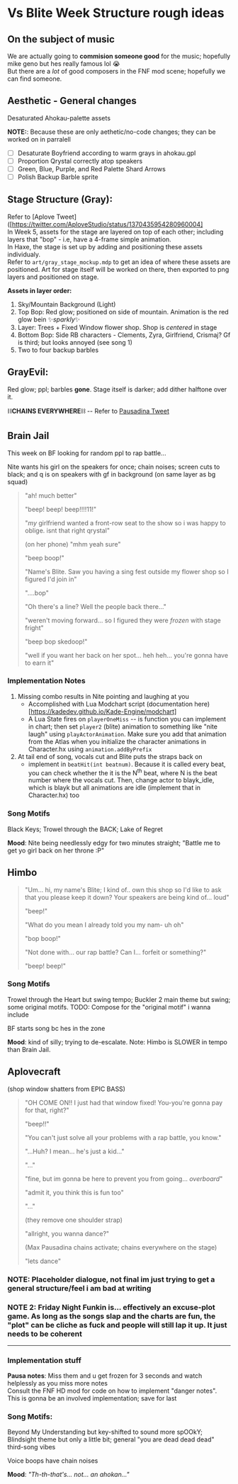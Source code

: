 # Vs Blite Week Structure rough ideas
## On the subject of music
We are actually going to **commision someone good** for the music; hopefully mike geno but hes really famous lol :sob: <br />
But there are a *lot* of good composers in the FNF mod scene; hopefully we can find someone. 

## Aesthetic - General changes
Desaturated Ahokau-palette assets

**NOTE:**: Because these are only aethetic/no-code changes; they can be worked on in parralell

- [ ] Desaturate Boyfriend according to warm grays in ahokau.gpl
- [ ] Proportion Qrystal correctly atop speakers
- [ ] Green, Blue, Purple, and Red Palette Shard Arrows
- [ ] Polish Backup Barble sprite

## Stage Structure (Gray):
Refer to [Aplove Tweet]([https://twitter.com/AploveStudio/status/1370435954280960004]<br />
In Week 5, assets for the stage are layered on top of each other; including layers that "bop" - i.e, have a 4-frame simple animation.<br />
In Haxe, the stage is set up by adding and positioning these assets individualy.<br />
Refer to `art/gray_stage_mockup.mdp` to get an idea of where these assets are positioned. Art for stage itself will be worked on there, then exported to png layers and positioned on stage.

__Assets in layer order:__
1. Sky/Mountain Background (Light)
1. Top Bop: Red glow; positioned on side of mountain. Animation is the red glow bein :sparkles:*sparkly*:sparkles:
1. Layer: Trees + Fixed Window flower shop. Shop is *centered* in stage
1. Bottom Bop: Side RB characters - Clements, Zyra, Girlfriend, Crismaj? Gf is third; but looks annoyed (see song 1)
1. Two to four backup barbles

## GrayEvil:
Red glow; ppl; barbles **gone**. Stage itself is darker; add dither halftone over it.

:chains:**CHAINS EVERYWHERE**:chains: -- Refer to [Pausadina Tweet](https://twitter.com/AploveStudio/status/1396139358621679616)

## Brain Jail
This week on BF looking for random ppl to rap battle...

Nite wants his girl on the speakers for once; chain noises; screen cuts to black; and q is on speakers with gf in background (on same layer as bg squad)
> "ah! much better"
>
> "beep! beep! beep!!!!11!"
>
> "*my* girlfriend wanted a front-row seat to the show so i was happy to oblige. isnt that right qrystal"
>
> (on her phone) "mhm yeah sure"
>
> "beep boop!"
>
> "Name's Blite. Saw you having a sing fest outside my flower shop so I figured I'd join in"
>
> "....bop"
>
> "Oh there's a line? Well the people back there..."
>
> "weren't moving forward... so I figured they were *frozen* with stage fright"
>
> "beep bop skedoop!"
>
> "well if you want her back on her spot... heh heh... you're gonna have to earn it"

### Implementation Notes
1. Missing combo results in Nite pointing and laughing at you
	- Accomplished with Lua Modchart script (documentation here)[https://kadedev.github.io/Kade-Engine/modchart]
	- A Lua State fires on `playerOneMiss` -- is function you can implement in chart; then set `player2` (blite) animation to something like "nite laugh" using `playActorAnimation`. Make sure you add that animation from the Atlas when you initialize the character animations in Character.hx using `animation.addByPrefix`
2. At tail end of song, vocals cut and Blite puts the straps back on
	- implement in `beatHit(int beatnum)`. Because it is called every beat, you can check whether the it is the N<sup>th</sup> beat, where N is the beat number where the vocals cut. Then, change actor to blayk_idle, which is blayk but all animations are idle (implement that in Character.hx) too

### Song Motifs
Black Keys; Trowel through the BACK; Lake of Regret

**Mood**: Nite being needlessly edgy for two minutes straight; "Battle me to get yo girl back on her throne :P"

## Himbo
> "Um... hi, my name's Blite; I kind of.. own this shop so I'd like to ask that you please keep it down? Your speakers are being kind of... loud"
>
> "beep!"
>
> "What do you mean I already told you my nam- uh oh"
>
> "bop boop!"
>
> "Not done with... our rap battle? Can I... forfeit or something?"
>
> "beep! beep!"

### Song Motifs
Trowel through the Heart but swing tempo; Buckler 2 main theme but swing; some original motifs.
TODO: Compose for the "original motif" i wanna include

BF starts song bc hes in the zone

**Mood**: kind of silly; trying to de-escalate. Note: Himbo is SLOWER in tempo than Brain Jail. 

## Aplovecraft
(shop window shatters from EPIC BASS)
> "OH COME ON!! I just had that window fixed! You-you're gonna pay for that, right?"
>
> "beep!!"
>
> "You can't just solve all your problems with a rap battle, you know."
>
> "...Huh? I mean... he's just a kid..."
>
> "..."
>
> "fine, but im gonna be here to prevent you from going... *overboard*"
>
> "admit it, you think this is fun too"
>
> "..."
>
> (they remove one shoulder strap)
>
> "allright, you wanna dance?"
>
> (Max Pausadina chains activate; chains everywhere on the stage)
>
> "lets dance"

### NOTE: Placeholder dialogue, not final im just trying to get a general structure\/feel i am bad at writing
### NOTE 2: Friday Night Funkin is... effectively an excuse-plot game. As long as the songs slap and the charts are fun, the "plot" can be cliche as fuck and people will still lap it up. It just needs to be coherent
---

### Implementation stuff
**Pausa notes**: Miss them and u get frozen for 3 seconds and watch helplessly as you miss more notes<br />
Consult the FNF HD mod for code on how to implement "danger notes". This is gonna be an involved implementation; save for last 

### Song Motifs:
Beyond My Understanding but key-shifted to sound more spOOkY; Blindsight theme but only a little bit; general "you are dead dead dead" third-song vibes

Voice boops have chain noises

**Mood**: *"Th-th-that's... not... an ahokan..."*